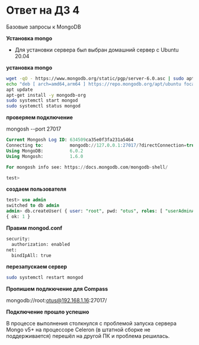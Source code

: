# Ответ на ДЗ 4
Базовые запросы к MongoDB

**Установка mongo**
* Для установки сервера был выбран домашний сервер с Ubuntu 20.04

**установка mongo**
```bash
wget -qO - https://www.mongodb.org/static/pgp/server-6.0.asc | sudo apt-key add -
echo "deb [ arch=amd64,arm64 ] https://repo.mongodb.org/apt/ubuntu focal/mongodb-org/6.0 multiverse" | sudo tee /etc/apt/sources.list.d/mongodb-org-6.0.list
apt update
apt-get install -y mongodb-org
sudo systemctl start mongod
sudo systemctl status mongod
```

**проверяем подключение**

mongosh --port 27017

```sql
Current Mongosh Log ID: 634509ca35e0f3fa231a5464
Connecting to:          mongodb://127.0.0.1:27017/?directConnection=true&serverSelectionTimeoutMS=2000&appName=mongosh+1.6.0
Using MongoDB:          6.0.2
Using Mongosh:          1.6.0

For mongosh info see: https://docs.mongodb.com/mongodb-shell/

test>
```

**создаем пользователя**
```sql
test> use admin
switched to db admin
admin> db.createUser( { user: "root", pwd: "otus", roles: [ "userAdminAnyDatabase", "dbAdminAnyDatabase", "readWriteAnyDatabase" ] } )
{ ok: 1 }
```

**Правим mongod.conf**
```bash
security:
  authorization: enabled
net:  
  bindIpAll: true
```

**перезапускаем сервер**

```bash
sudo systemctl restart mongod
```

**Пропишем подлкючение для Compass**

mongodb://root:otus@192.168.1.16:27017/





**Подключение прошло успешно**

В процессе выполнения столкнулся с проблемой запуска сервера Mongo v5+ на процессоре Celeron (в штатной сборке не поддерживается) перешёл на другой ПК и проблема решилась.
